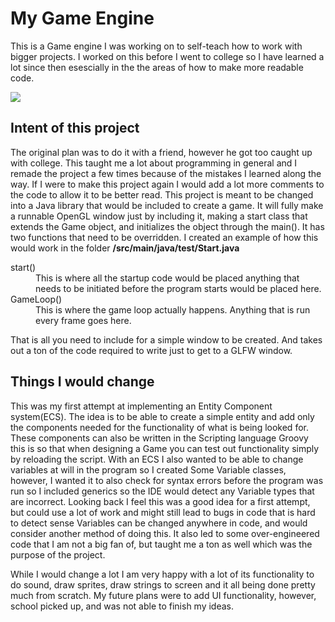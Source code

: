 <h1>My Game Engine</h1>
<p>This is a Game engine I was working on to self-teach how to work with bigger projects.
I worked on this before I went to college so I have learned a lot since then esescially in the the areas of how to make more readable code.</p>
<img src="https://github.com/user-attachments/assets/ae4cc966-b172-4cc4-98e9-d99bceb13dcb">


<h2>Intent of this project</h2>
The original plan was to do it with a friend, however he got too caught up with college.
This taught me a lot about programming in general and I remade the project a few times because of
the mistakes I learned along the way. If I were to make this project again I would add a lot more comments
to the code to allow it to be better read. This project is meant to be changed into a Java library that
would be included to create a game. It will fully make a runnable OpenGL window just by including it, making
a start class that extends the Game object, and initializes the object through the main(). It has two functions
that need to be overridden. I created an example of how this would work in the folder <b>/src/main/java/test/Start.java</b>
<dl>
<dt>start()</dt>
<dd>This is where all the startup code would be placed anything that needs to be initiated before the program
starts would be placed here.</dd>

<dt>GameLoop()</dt>
<dd>This is where the game loop actually happens. Anything that is run every frame goes here.<dd>
</dl>
<p>That is all you need to include for a simple window to be created. And takes out a ton of the code required
to write just to get to a GLFW window.</p>

<h2>Things I would change</h2>
<p>This was my first attempt at implementing an Entity Component system(ECS). The idea is to be able to create a simple entity and 
add only the components needed for the functionality of what is being looked for. These components can also be written in the
Scripting language Groovy this is so that when designing a Game you can test out functionality simply by reloading the script.
With an ECS I also wanted to be able to change variables at will in the program so I created Some Variable classes, however, I wanted
it to also check for syntax errors before the program was run so I included generics so the IDE would detect any Variable types that
are incorrect. Looking back I feel this was a good idea for a first attempt, but could use a lot of work and might still lead to bugs in code that is hard
to detect sense Variables can be changed anywhere in code, and would consider another method of doing this. It also led to some over-engineered code
that I am not a big fan of, but taught me a ton as well which was the purpose of the project.</p>

<p>While I would change a lot I am very happy with a lot of its functionality to do sound, draw sprites, draw strings to screen and it all being done pretty
much from scratch. My future plans were to add UI functionality, however, school picked up, and was not able to finish my ideas.</p>


